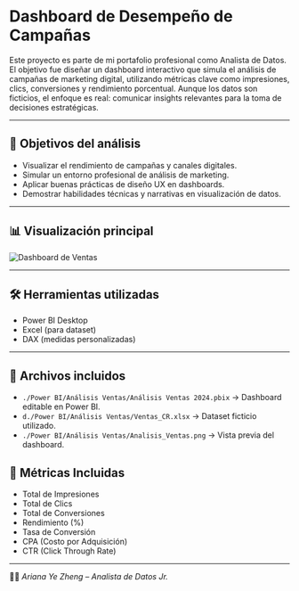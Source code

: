 # Dashboard de Desempeño de Campañas

Este proyecto es parte de mi portafolio profesional como Analista de Datos. El objetivo fue diseñar un dashboard interactivo que simula el análisis de campañas de marketing digital, utilizando métricas clave como impresiones, clics, conversiones y rendimiento porcentual. Aunque los datos son ficticios, el enfoque es real: comunicar insights relevantes para la toma de decisiones estratégicas.

---

## 📌 Objetivos del análisis
- Visualizar el rendimiento de campañas y canales digitales.
- Simular un entorno profesional de análisis de marketing.
- Aplicar buenas prácticas de diseño UX en dashboards.
- Demostrar habilidades técnicas y narrativas en visualización de datos.


---

## 📊 Visualización principal
![Dashboard de Ventas](PowerBI/Analisis_Ventas/dashboard_AnalisisVentas.png)

---

## 🛠️ Herramientas utilizadas
- Power BI Desktop
- Excel (para dataset)
- DAX (medidas personalizadas)

---

## 📂 Archivos incluidos
- `./Power BI/Análisis Ventas/Análisis Ventas 2024.pbix` → Dashboard editable en Power BI.  
- `d./Power BI/Análisis Ventas/Ventas_CR.xlsx` → Dataset ficticio utilizado.  
- `./Power BI/Análisis Ventas/Analisis_Ventas.png` → Vista previa del dashboard.  

## 📌 Métricas Incluidas

- Total de Impresiones  
- Total de Clics  
- Total de Conversiones  
- Rendimiento (%)  
- Tasa de Conversión  
- CPA (Costo por Adquisición)  
- CTR (Click Through Rate)

---

👩‍💻 *Ariana Ye Zheng – Analista de Datos Jr.*
